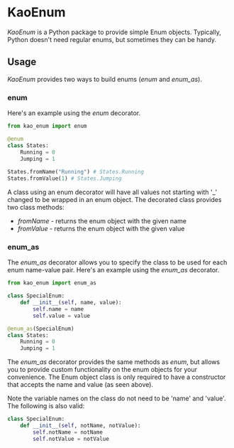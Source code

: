 # KaoEnum

*KaoEnum* is a Python package to provide simple Enum objects.
Typically, Python doesn't need regular enums, but sometimes they can be handy.

## Usage

*KaoEnum* provides two ways to build enums (*enum* and *enum_as*).

### enum
Here's an example using the *enum* decorator.

```python
from kao_enum import enum

@enum
class States:
    Running = 0
    Jumping = 1
        
States.fromName("Running") # States.Running
States.fromValue(1) # States.Jumping
```

A class using an enum decorator will have all values not starting with '_' changed to be wrapped in an enum object.
The decorated class provides two class methods:
* *fromName* - returns the enum object with the given name
* *fromValue* - returns the enum object with the given value

### enum_as
The *enum_as* decorator allows you to specify the class to be used for each enum name-value pair.
Here's an example using the *enum_as* decorator.

```python
from kao_enum import enum_as

class SpecialEnum:
    def __init__(self, name, value):
        self.name = name
        self.value = value

@enum_as(SpecialEnum)
class States:
    Running = 0
    Jumping = 1
```

The *enum_as* decorator provides the same methods as *enum*, but allows you to provide custom functionality on the enum objects for your convenience.
The Enum object class is only required to have a constructor that accepts the name and value (as seen above).

Note the variable names on the class do not need to be 'name' and 'value'.
The following is also valid:
```python
class SpecialEnum:
    def __init__(self, notName, notValue):
        self.notName = notName
        self.notValue = notValue
```